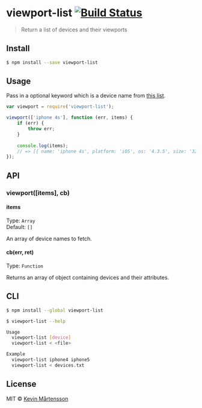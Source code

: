 # viewport-list [![Build Status](https://travis-ci.org/kevva/viewport-list.svg?branch=master)](https://travis-ci.org/kevva/viewport-list)

> Return a list of devices and their viewports

## Install

```bash
$ npm install --save viewport-list
```

## Usage

Pass in a optional keyword which is a device name from [this list](http://viewportsizes.com).

```js
var viewport = require('viewport-list');

viewport(['iphone 4s'], function (err, items) {
	if (err) {
		throw err;
	}
	
	console.log(items);
	// => [{ name: 'iphone 4s', platform: 'iOS', os: '4.3.5', size: '320x480', release: '2011-10' }]
});
```

## API

### viewport([items], cb)

#### items

Type: `Array`  
Default: `[]`

An array of device names to fetch.

#### cb(err, ret)

Type: `Function`

Returns an array of object containing devices and their attributes.

## CLI

```bash
$ npm install --global viewport-list
```

```bash
$ viewport-list --help

Usage
  viewport-list [device]
  viewport-list < <file>

Example
  viewport-list iphone4 iphone5
  viewport-list < devices.txt
```

## License

MIT © [Kevin Mårtensson](https://github.com/kevva)
